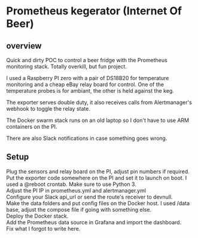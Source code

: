# Prometheus kegerator (Internet Of Beer)
## overview
Quick and dirty POC to control a beer fridge with the Prometheus monitoring stack. Totally overkill, but fun project.

I used a Raspberry PI zero with a pair of DS18B20 for temperature monitoring and a cheap eBay relay board for control. One of the temperature probes is for ambiant, the other is held against the keg.

The exporter serves double duty, it also receives calls from Alertmanager's webhook to toggle the relay state.

The Docker swarm stack runs on an old laptop so I don't have to use ARM containers on the PI. 

There are also Slack notifications in case something goes wrong.

## Setup
Plug the sensors and relay board on the PI, adjust pin numbers if required.  
Put the exporter code somewhere on the PI and set it to launch on boot. I used a @reboot crontab. Make sure to use Python 3.  
Adjust the PI IP in prometheus.yml and alertmanager.yml  
Configure your Slack api_url or send the route's receiver to devnull.  
Make the data folders and put config files on the Docker host. I used /data base, adjust the compose file if going with something else.  
Deploy the Docker stack.  
Add the Prometheus data source in Grafana and import the dashboard.  
Fix what I forgot to write here.  
